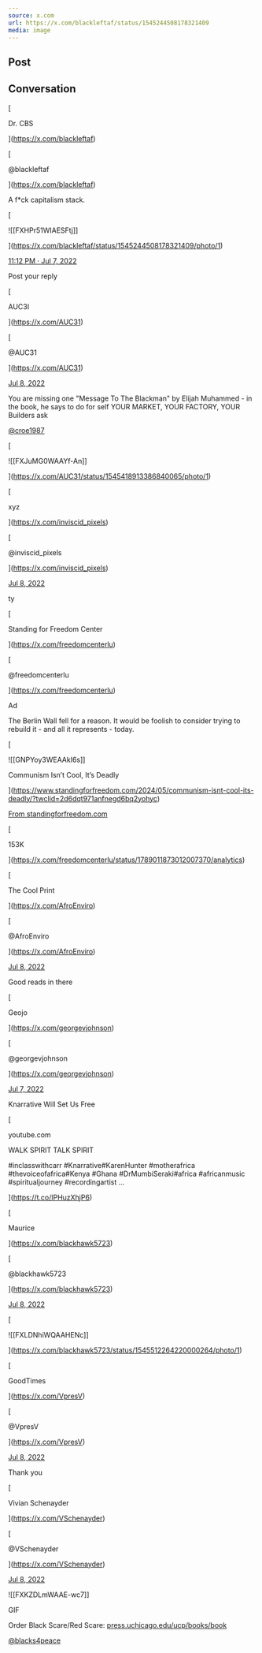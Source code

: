 ```yaml
---
source: x.com
url: https://x.com/blackleftaf/status/1545244508178321409
media: image
---
```


## Post

## Conversation

[

Dr. CBS



](https://x.com/blackleftaf)

[

@blackleftaf

](https://x.com/blackleftaf)

A f\*ck capitalism stack.

[

![[FXHPr51WIAESFtj]]



](https://x.com/blackleftaf/status/1545244508178321409/photo/1)

[11:12 PM · Jul 7, 2022](https://x.com/blackleftaf/status/1545244508178321409)



Post your reply

[

AUC3I



](https://x.com/AUC31)

[

@AUC31

](https://x.com/AUC31)

[Jul 8, 2022](https://x.com/AUC31/status/1545418913386840065)

You are missing one "Message To The Blackman" by Elijah Muhammed - in the book, he says to do for self YOUR MARKET, YOUR FACTORY, YOUR Builders ask

[@croe1987](https://x.com/croe1987)

[

![[FXJuMG0WAAYf-An]]



](https://x.com/AUC31/status/1545418913386840065/photo/1)

[](https://x.com/AUC31/status/1545418913386840065/analytics)

[

xyz



](https://x.com/inviscid_pixels)

[

@inviscid\_pixels

](https://x.com/inviscid_pixels)

[Jul 8, 2022](https://x.com/inviscid_pixels/status/1545564451180527618)

ty

[](https://x.com/inviscid_pixels/status/1545564451180527618/analytics)

[

Standing for Freedom Center



](https://x.com/freedomcenterlu)

[

@freedomcenterlu

](https://x.com/freedomcenterlu)

Ad

The Berlin Wall fell for a reason. It would be foolish to consider trying to rebuild it - and all it represents - today.

[

![[GNPYoy3WEAAkI6s]]

Communism Isn’t Cool, It’s Deadly



](https://www.standingforfreedom.com/2024/05/communism-isnt-cool-its-deadly/?twclid=2d6dqt971anfnegd6bq2yohyc)

[From standingforfreedom.com](https://www.standingforfreedom.com/2024/05/communism-isnt-cool-its-deadly/?twclid=2d6dqt971anfnegd6bq2yohyc)

[

153K



](https://x.com/freedomcenterlu/status/1789011873012007370/analytics)

[

The Cool Print



](https://x.com/AfroEnviro)

[

@AfroEnviro

](https://x.com/AfroEnviro)

[Jul 8, 2022](https://x.com/AfroEnviro/status/1545423249303126018)

Good reads in there

[](https://x.com/AfroEnviro/status/1545423249303126018/analytics)

[

Geojo



](https://x.com/georgevjohnson)

[

@georgevjohnson

](https://x.com/georgevjohnson)

[Jul 7, 2022](https://x.com/georgevjohnson/status/1545245622399561730)

Knarrative Will Set Us Free

[

youtube.com

WALK SPIRIT TALK SPIRIT

#inclasswithcarr #Knarrative#KarenHunter #motherafrica #thevoiceofafrica#Kenya #Ghana #DrMumbiSeraki#africa #africanmusic #spiritualjourney #recordingartist ...



](https://t.co/lPHuzXhjP6)

[](https://x.com/georgevjohnson/status/1545245622399561730/analytics)

[

Maurice



](https://x.com/blackhawk5723)

[

@blackhawk5723

](https://x.com/blackhawk5723)

[Jul 8, 2022](https://x.com/blackhawk5723/status/1545512264220000264)

[

![[FXLDNhiWQAAHENc]]



](https://x.com/blackhawk5723/status/1545512264220000264/photo/1)

[](https://x.com/blackhawk5723/status/1545512264220000264/analytics)

[

GoodTimes



](https://x.com/VpresV)

[

@VpresV

](https://x.com/VpresV)

[Jul 8, 2022](https://x.com/VpresV/status/1545419085680361473)

Thank you

[](https://x.com/VpresV/status/1545419085680361473/analytics)

[

Vivian Schenayder



](https://x.com/VSchenayder)

[

@VSchenayder

](https://x.com/VSchenayder)

[Jul 8, 2022](https://x.com/VSchenayder/status/1545465907727810560)

![[FXKZDLmWAAE-wc7]]

GIF

[](https://x.com/VSchenayder/status/1545465907727810560/analytics)

Order Black Scare/Red Scare: [press.uchicago.edu/ucp/books/book](https://t.co/nf6FVGw4k2)

[@blacks4peace](https://x.com/blacks4peace)


